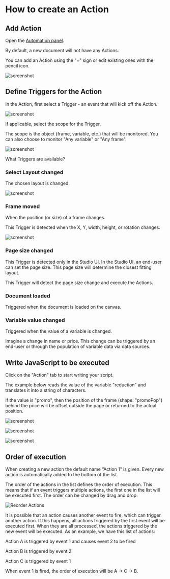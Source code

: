 # How to create an Action

## Add Action

Open the [Automation panel](/GraFx-Studio/overview/properties/#automation-properties).

By default, a new document will not have any Actions.

You can add an Action using the "+" sign or edit existing ones with the pencil icon.

![screenshot](actionlist.png)

## Define Triggers for the Action

In the Action, first select a Trigger - an event that will kick off the Action.

![screenshot](trigger.png)

If applicable, select the scope for the Trigger.

The scope is the object (frame, variable, etc.) that will be monitored. You can also choose to monitor "Any variable" or "Any frame".

![screenshot](triggerscope.png)

What Triggers are available?

### Select Layout changed

The chosen layout is changed.

![screenshot](layouts.png)

### Frame moved

When the position (or size) of a frame changes.

This Trigger is detected when the X, Y, width, height, or rotation changes.

![screenshot](framelocation.png)

### Page size changed

This Trigger is detected only in the Studio UI. In the Studio UI, an end-user can set the page size. This page size will determine the closest fitting layout.

This Trigger will detect the page size change and execute the Actions.

### Document loaded

Triggered when the document is loaded on the canvas.

### Variable value changed

Triggered when the value of a variable is changed.

Imagine a change in name or price. This change can be triggered by an end-user or through the population of variable data via data sources.

## Write JavaScript to be executed

Click on the "Action" tab to start writing your script.

The example below reads the value of the variable "reduction" and translates it into a string of characters.

If the value is "promo", then the position of the frame (shape: "promoPop") behind the price will be offset outside the page or returned to the actual position.

![screenshot](action.png)

![screenshot](promoYes.png)

![screenshot](promoNo.png)

## Order of execution

When creating a new action the default name “Action 1” is given. Every new action is automatically added to the bottom of the list.

The order of the actions in the list defines the order of execution. This means that if an event triggers multiple actions, the first one in the list will be executed first. The order can be changed by drag and drop.

![Reorder Actions](/release-notes/reorder-actions.gif)

It is possible that an action causes another event to fire, which can trigger another action. If this happens, all actions triggered by the first event will be executed first. When they are all processed, the actions triggered by the new event will be executed. As an example, we have this list of actions:

Action A is triggered by event 1 and causes event 2 to be fired

Action B is triggered by event 2

Action C is triggered by event 1

When event 1 is fired, the order of execution will be A → C → B.
